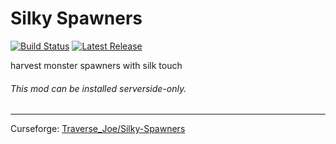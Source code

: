 # Silky Spawners
[![Build Status](https://img.shields.io/github/workflow/status/OnyxStudios/Silky-Spawners/Build%20Status?label=Build%20Status&logo=GitHub&style=flat-square)](https://github.com/OnyxStudios/Silky-Spawners/actions?query=workflow%3A%22Build+Status%22 "GitHub Actions")
[![Latest Release](https://img.shields.io/github/v/release/OnyxStudios/Silky-Spawners?include_prereleases&label=Latest&style=flat-square)](https://github.com/OnyxStudios/Silky-Spawners/releases/latest "GitHub Releases")

harvest monster spawners with silk touch
###### This mod can be installed serverside-only.


---

Curseforge: [Traverse_Joe/Silky-Spawners](https://www.curseforge.com/minecraft/mc-mods/silky-spawners "Curseforge")

